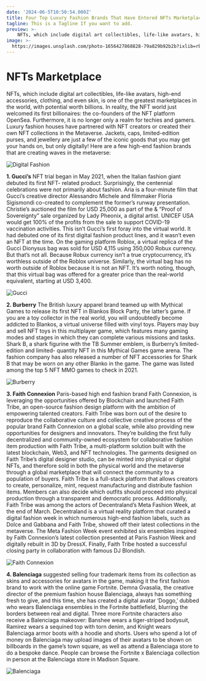 ```yaml
---
date: '2024-06-5T10:50:54.000Z'
title: Four Top Luxury Fashion Brands That Have Entered NFTs Marketplace
tagline: This is a Tagline If you want to add.
preview: >-
    NFTs, which include digital art collectibles, life-like avatars, high-end accessories, clothing, and even skin, is one of the greatest marketplaces in the world, with potential worth billions.
image: >-
  https://images.unsplash.com/photo-1656427868828-79a829b92b2b?ixlib=rb-1.2.1&ixid=MnwxMjA3fDB8MHxwaG90by1wYWdlfHx8fGVufDB8fHx8&auto=format&fit=crop&w=1332&q=80
---
```


# NFTs Marketplace

NFTs, which include digital art collectibles, life-like avatars, high-end accessories, clothing, and even skin, is one of the greatest marketplaces in the world, with potential worth billions. In reality, the NFT world just welcomed its first billionaires: the co-founders of the NFT platform OpenSea. Furthermore, it is no longer only a realm for techies and gamers. Luxury fashion houses have partnered with NFT creators or created their own NFT collections in the Metaverse. Jackets, caps, limited-edition purses, and jewellery are just a few of the iconic goods that you may get your hands on, but only digitally!
Here are a few high-end fashion brands that are creating waves in the metaverse:

![Digital Fashion](https://ik.imagekit.io/digiv3rse/assets/blog/IMG_3645.PNG?updatedAt=1717957321832)

__1. Gucci’s__ NFT trial began in May 2021, when the Italian fashion giant debuted its first NFT- related product. Surprisingly, the centennial celebrations were not primarily about fashion. Aria is a four-minute film that Gucci’s creative director Alessandro Michele and filmmaker Floria Sigismondi co-created to complement the former’s runway presentation. Christie’s auctioned the film for USD 25,000 as part of the & “Proof of Sovereignty” sale organized by Lady Pheonix, a digital artist. UNICEF USA would get 100% of the profits from the sale to support COVID-19 vaccination activities. This isn’t Gucci’s first foray into the virtual world. It had debuted one of its first digital fashion product lines, and it wasn’t even an NFT at the time. On the gaming platform Roblox, a virtual replica of the Gucci Dionysus bag was sold for USD 4,115 using 350,000 Robux currency. But that’s not all. Because Robux currency isn’t a true cryptocurrency, it’s worthless outside of the Roblox universe. Similarly, the virtual bag has no worth outside of Roblox because it is not an NFT. It’s worth noting, though, that this virtual bag was offered for a greater price than the real-world equivalent, starting at USD 3,400.

![Gucci](https://ik.imagekit.io/digiv3rse/assets/blog/IMG_3642.JPG?updatedAt=1717957320944)

__2. Burberry__ The British luxury apparel brand teamed up with Mythical Games to release its first NFT in Blankos Block Party, the latter’s game. If you are a toy collector in the real world, you will undoubtedly become addicted to Blankos, a virtual universe filled with vinyl toys. Players may buy and sell NFT toys in this multiplayer game, which features many gaming modes and stages in which they can complete various missions and tasks. Shark B, a shark figurine with the TB Summer emblem, is Burberry’s limited-edition and limited- quantity NFT in this Mythical Games game arena. The fashion company has also released a number of NFT accessories for Shark B that may be worn on any other Blanko in the game. The game was listed among the top 5 NFT MMO games to check in 2021.

![Burberry](https://ik.imagekit.io/digiv3rse/assets/blog/IMG_3643.WEBP?updatedAt=1717957321448)

__3. Faith Connexion__ Paris-based high end fashion brand Faith Connexion, is leveraging the opportunities offered by Blockchain and launched Faith Tribe, an open-source fashion design platform with the ambition of empowering talented creators. Faith Tribe was born out of the desire to reproduce the collaborative culture and collective creative process of the popular brand Faith Connexion on a global scale, while also providing new opportunities for designers and innovators. They’re building the first fully decentralized and community-owned ecosystem for collaborative fashion item production with Faith Tribe, a multi-platform solution built with the latest blockchain, Web3, and NFT technologies. The garments designed on Faith Tribe’s digital designer studio, can be minted into physical or digital NFTs, and therefore sold in both the physical world and the metaverse through a global marketplace that will connect the community to a population of buyers. Faith Tribe is a full-stack platform that allows creators to create, personalize, mint, request manufacturing and distribute fashion items. Members can also decide which outfits should proceed into physical production through a transparent and democratic process. Additionally, Faith Tribe was among the actors of Decentraland’s Meta Fashion Week, at the end of March. Decentraland is a virtual reality platform that curated a digital fashion week in which numerous high-end fashion labels, such as Dolce and Gabbana and Faith Tribe, showed off their latest collections in the metaverse. The Meta Fashion Week event exhibited six ensembles inspired by Faith Connexion’s latest collection presented at Paris Fashion Week and digitally rebuilt in 3D by DressX. Finally, Faith Tribe hosted a successful closing party in collaboration with famous DJ Blondish.

![Faith Connexion](https://ik.imagekit.io/digiv3rse/assets/blog/IMG_3644.WEBP?updatedAt=1717957321947)

__4. Balenciaga__ suggested selling four trademark items from its collection as skins and accessories for avatars in the game, making it the first fashion brand to work with the online game Fortnite. Demna Gvasalia, the creative director of the premium fashion house Balenciaga, always has something fresh to give, and this time, she has created a digital avatar ‘Doggo,’ dubbed who wears Balenciaga ensembles in the Fortnite battlefield, blurring the borders between real and digital. Three more Fortnite characters also receive a Balenciaga makeover: Banshee wears a tiger-striped bodysuit, Ramirez wears a sequined top with torn denim, and Knight wears Balenciaga armor boots with a hoodie and shorts. Users who spend a lot of money on Balenciaga may upload images of their avatars to be shown on billboards in the game’s town square, as well as attend a Balenciaga store to do a bespoke dance. People can browse the Fortnite x Balenciaga collection in person at the Balenciaga store in Madison Square.

![Balenciaga](https://ik.imagekit.io/digiv3rse/assets/blog/IMG_3641.JPG?updatedAt=1717957321016)